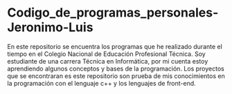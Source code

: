 # Codigo_de_programas_personales-Jeronimo-Luis
En este repositorio se encuentra los programas que he realizado durante el tiempo en el Colegio Nacional de Educación Profesional Técnica.
Soy estudiante de una carrera Técnica en Informática, por mi cuenta estoy aprendiendo algunos conceptos y bases de la programación.
Los proyectos que se encontraran es este repositorio son prueba de mis conocimientos en la programación con el lenguaje c++ y los lenguajes de front-end.
